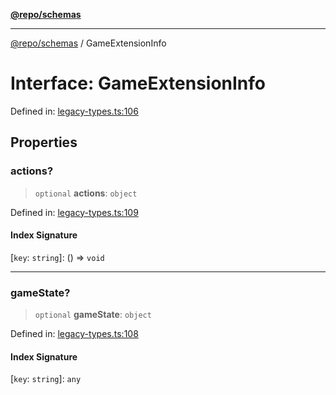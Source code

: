 [**@repo/schemas**](../README.md)

---

[@repo/schemas](../README.md) / GameExtensionInfo

# Interface: GameExtensionInfo

Defined in: [legacy-types.ts:106](https://github.com/alexqguo/drinking-board-game-v3/blob/fc5adf9b53e666003d4a7f6c500cdc49fb9dbd39/packages/schemas/src/legacy-types.ts#L106)

## Properties

### actions?

> `optional` **actions**: `object`

Defined in: [legacy-types.ts:109](https://github.com/alexqguo/drinking-board-game-v3/blob/fc5adf9b53e666003d4a7f6c500cdc49fb9dbd39/packages/schemas/src/legacy-types.ts#L109)

#### Index Signature

\[`key`: `string`\]: () => `void`

---

### gameState?

> `optional` **gameState**: `object`

Defined in: [legacy-types.ts:108](https://github.com/alexqguo/drinking-board-game-v3/blob/fc5adf9b53e666003d4a7f6c500cdc49fb9dbd39/packages/schemas/src/legacy-types.ts#L108)

#### Index Signature

\[`key`: `string`\]: `any`
